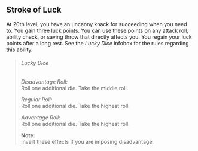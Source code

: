 
## Stroke of Luck
At 20th level, you have an uncanny knack for succeeding when you need to. You gain three luck points. You can use these points on any attack roll, ability check, or saving throw that directly affects you. You regain your luck points after a long rest. See the *Lucky Dice* infobox for the rules regarding this ability.

> ###### Lucky Dice
> *Disadvantage Roll:*  
> Roll one additional die. Take the middle roll.
> 
> *Regular Roll:*  
> Roll one additional die. Take the highest roll.
> 
> *Advantage Roll:*  
> Roll one additional die. Take the highest roll.
> 
> **Note:**  
> Invert these effects if you are imposing disadvantage.
